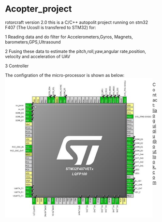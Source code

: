 # Acopter_project

rotorcraft version 2.0
this is a C/C++ autopolit project running on stm32 F407 (The UcosII is transfered to STM32) for:

1 Reading data and do filter for Accelerometers,Gyros, Magnets, barometers,GPS,Ultrasound

2 Fusing these data to estimate the pitch,roll,yaw,angular rate,position, velocity and acceleration of UAV

3 Controller

The configration of the micro-processor is shown as below:
<img align="left" src= "https://github.com/liaoguiqiu/Acopter_project/blob/master/config%20of%20stm32.jpg">

Contact: liaoguiqiu@outlook.com
